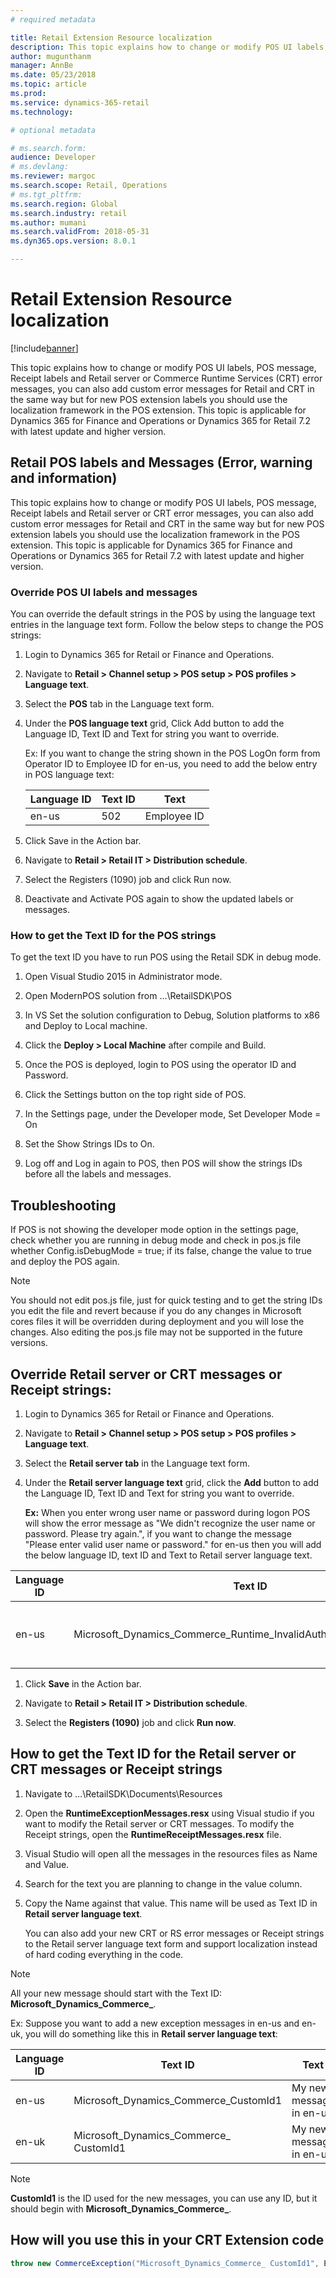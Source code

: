 ```yaml
---
# required metadata

title: Retail Extension Resource localization
description: This topic explains how to change or modify POS UI labels, POS messages, Receipt labels and Retail server or Commerce runtime error messages.
author: mugunthanm
manager: AnnBe
ms.date: 05/23/2018
ms.topic: article
ms.prod: 
ms.service: dynamics-365-retail
ms.technology: 

# optional metadata

# ms.search.form: 
audience: Developer
# ms.devlang: 
ms.reviewer: margoc
ms.search.scope: Retail, Operations 
# ms.tgt_pltfrm: 
ms.search.region: Global 
ms.search.industry: retail
ms.author: mumani
ms.search.validFrom: 2018-05-31
ms.dyn365.ops.version: 8.0.1

---
```


# Retail Extension Resource localization

[!include[banner](../includes/banner.md)]


This topic explains how to change or modify POS UI labels, POS message, Receipt labels and Retail server or Commerce Runtime Services (CRT) error messages, you can also add custom error messages for Retail and CRT in the same way but for new POS extension labels you should use the localization framework in the POS extension. This topic is applicable for Dynamics 365 for Finance and Operations or Dynamics 365 for Retail 7.2 with latest update and higher version.

## Retail POS labels and Messages (Error, warning and information)

This topic explains how to change or modify POS UI labels, POS message, Receipt labels and Retail server or CRT error messages, you can also add custom error messages for Retail and CRT in the same way but for new POS extension labels you should use the localization framework in the POS extension. This topic is applicable for Dynamics 365 for Finance and Operations or Dynamics 365 for Retail 7.2 with latest update and higher version.

### Override POS UI labels and messages

You can override the default strings in the POS by using the language text entries in the language text form. Follow the below steps to change the POS strings:

1.  Login to Dynamics 365 for Retail or Finance and Operations.

2.  Navigate to **Retail &gt; Channel setup &gt; POS setup &gt; POS profiles &gt; Language text**.

3.  Select the **POS** tab in the Language text form.

4.  Under the **POS language text** grid, Click Add button to add the Language ID, Text ID and Text for string you want to override.

    Ex: If you want to change the string shown in the POS LogOn form from Operator ID to Employee ID for en-us, you need to add the below entry in POS language text:

    | **Language ID** | **Text ID** | **Text**    |
    |-----------------|-------------|-------------|
    | en-us           | 502         | Employee ID |

1.  Click Save in the Action bar.

2.  Navigate to **Retail &gt; Retail IT &gt; Distribution schedule**.

3.  Select the Registers (1090) job and click Run now.

4.  Deactivate and Activate POS again to show the updated labels or messages.


### How to get the Text ID for the POS strings

To get the text ID you have to run POS using the Retail SDK in debug mode.

1.  Open Visual Studio 2015 in Administrator mode.

2.  Open ModernPOS solution from …\RetailSDK\POS

3.  In VS Set the solution configuration to Debug, Solution platforms to x86 and Deploy to Local machine.

4.  Click the **Deploy > Local Machine** after compile and Build.

5.  Once the POS is deployed, login to POS using the operator ID and Password.

6.  Click the Settings button on the top right side of POS.

7.  In the Settings page, under the Developer mode, Set Developer Mode = On

8.  Set the Show Strings IDs to On.

9.  Log off and Log in again to POS, then POS will show the strings IDs before all the labels and messages.

## Troubleshooting

If POS is not showing the developer mode option in the settings page, check whether you are running in debug mode and check in pos.js file whether Config.isDebugMode = true; if its false, change the value to true and deploy the POS again.

> [!NOTE]
> You should not edit pos.js file, just for quick testing and to get the string IDs you edit the file and revert because if you do any changes in Microsoft cores files it will be overridden during deployment and you will lose the changes. Also editing the pos.js file may not be supported in the future versions.

## Override Retail server or CRT messages or Receipt strings:

1.  Login to Dynamics 365 for Retail or Finance and Operations.

2.  Navigate to **Retail > Channel setup > POS setup > POS profiles > Language text**.

3.  Select the **Retail server tab** in the Language text form.

4.  Under the **Retail server language text** grid, click the **Add** button to add the Language ID, Text ID and Text for string you want to override.

    **Ex:** When you enter wrong user name or password during logon POS will show the error message as "We didn't recognize the user name or password. Please try again.", if you want to change the message "Please enter valid user name or password." for en-us then you will add the below language ID, text ID and Text to Retail server language text.

| **Language ID** | **Text ID**                                                              | **Text**                                 |
|-----------------|--------------------------------------------------------------------------|------------------------------------------|
| en-us           | Microsoft_Dynamics_Commerce_Runtime_InvalidAuthenticationCredentials | Please enter valid user name or password |

1.  Click **Save** in the Action bar.

2.  Navigate to **Retail > Retail IT > Distribution schedule**.

3.  Select the **Registers (1090)** job and click **Run now**.

## How to get the Text ID for the Retail server or CRT messages or Receipt strings

1.  Navigate to …\RetailSDK\Documents\Resources

2.  Open the **RuntimeExceptionMessages.resx** using Visual studio if you want to modify the Retail server or CRT messages. To modify the Receipt strings, open the **RuntimeReceiptMessages.resx** file.

3.  Visual Studio will open all the messages in the resources files as Name and Value.

4.  Search for the text you are planning to change in the value column.

5.  Copy the Name against that value. This name will be used as Text ID in **Retail server language text**.

    You can also add your new CRT or RS error messages or Receipt strings to the Retail server language text form and support localization instead of hard coding everything in the code.

> [!NOTE]
> All your new message should start with the Text ID: **Microsoft_Dynamics_Commerce_**.

Ex: Suppose you want to add a new exception messages in en-us and en-uk, you will do something like this in **Retail server language text**:

| **Language ID** | **Text ID**                               | **Text**                |
|-----------------|-------------------------------------------|-------------------------|
| en-us           | Microsoft_Dynamics_Commerce_CustomId1  | My new message in en-us |
| en-uk           | Microsoft_Dynamics_Commerce_ CustomId1 | My new message in en-uk |


> [!NOTE]
> **CustomId1** is the ID used for the new messages, you can use any ID, but it should begin with **Microsoft_Dynamics_Commerce_**.

## How will you use this in your CRT Extension code

```C#
throw new CommerceException("Microsoft_Dynamics_Commerce_ CustomId1", ExceptionSeverity.Warning, null, "Custom error"); |
```

